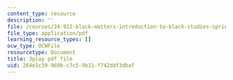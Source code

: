 ```yaml
---
content_type: resource
description: ''
file: /courses/24-912-black-matters-introduction-to-black-studies-spring-2017/264e1c39969bc7c59b11f742ddf3dbaf_-SUNntP3dWo.pdf
file_type: application/pdf
learning_resource_types: []
ocw_type: OCWFile
resourcetype: Document
title: 3play pdf file
uid: 264e1c39-969b-c7c5-9b11-f742ddf3dbaf
---
```

